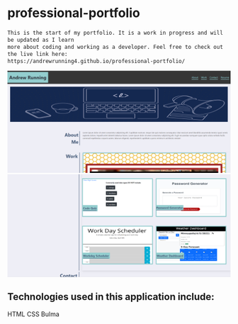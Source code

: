 # professional-portfolio
    This is the start of my portfolio. It is a work in progress and will be updated as I learn
    more about coding and working as a developer. Feel free to check out the live link here: 
    https://andrewrunning4.github.io/professional-portfolio/

   ![portfolio](./assets/images/Screenshotportfolio1.png) 
   ![portfolio](./assets/images/Screenshotportfolio2.png) 

## Technologies used in this application include:
   HTML
   CSS
   Bulma

